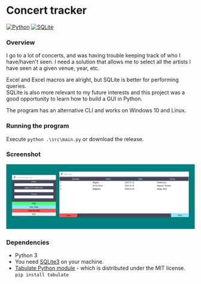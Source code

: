 # Concert tracker
[![Python](https://img.shields.io/badge/Python-3776AB?style=flat-square&logo=Python&logoColor=white)]()
[![SQLite](https://img.shields.io/badge/SQLite-003B57?style=flat-square&logo=SQLite&logoColor=white)]()
### Overview

I go to a lot of concerts, and was having trouble keeping track of who I have/haven't seen. I need a solution that allows me to select all the artists I have seen at a given venue, year, etc.  

Excel and Excel macros are alright, but  SQLite is better for performing queries.  
SQLite is also more relevant to my future interests and this project was a good opportunity to learn how to build a GUI in Python.

The program has an alternative CLI and works on Windows 10 and Linux.

### Running the program

Execute `python .\src\main.py` or download the release.

### Screenshot
![Screenshot](./screenshots/screen3.png)  


### Dependencies

* Python 3
* You need [SQLite3](https://sqlite.org/download.html) on your machine.
* [Tabulate Python module](https://github.com/astanin/python-tabulate) - which is distributed under the MIT license.  
`pip install tabulate`
